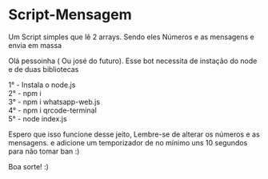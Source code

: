 # Script-Mensagem
Um Script simples que lê 2 arrays. Sendo eles Números e as mensagens e envia em massa



Olá pessoinha ( Ou josé do futuro). Esse bot necessita de instação do node e de duas bibliotecas 

1° - Instala o node.js
<br>
2° -  npm i
<br>
3° - npm i whatsapp-web.js
<br>
4° - npm i qrcode-terminal
<br>
5° - node index.js
<br>

Espero que isso funcione desse jeito, Lembre-se de alterar os números e as mensagens. e adicione um temporizador de no mínimo uns 10 segundos para não tomar ban :)


Boa sorte! :)

